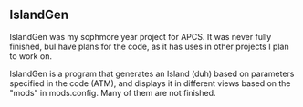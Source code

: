 IslandGen
---------------

IslandGen was my sophmore year project for APCS. It was never fully finished, buI have plans for the code, as it has uses in other projects I plan to work on.

IslandGen is a program that generates an Island (duh) based on parameters specified in the code (ATM), and displays it in different views based on the "mods" in mods.config. Many of them are not finished.
